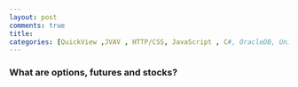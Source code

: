 ```yaml
---
layout: post
comments: true
title: 
categories: [QuickView ,JVAV , HTTP/CSS, JavaScript , C#, OracleDB, Unity]
---
```


### What are options, futures and stocks?
